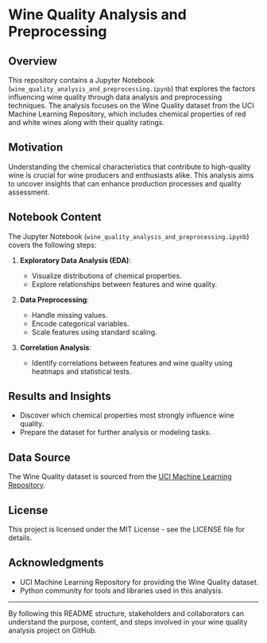 # Wine Quality Analysis and Preprocessing

## Overview
This repository contains a Jupyter Notebook (`wine_quality_analysis_and_preprocessing.ipynb`) that explores the factors influencing wine quality through data analysis and preprocessing techniques. The analysis focuses on the Wine Quality dataset from the UCI Machine Learning Repository, which includes chemical properties of red and white wines along with their quality ratings.

## Motivation
Understanding the chemical characteristics that contribute to high-quality wine is crucial for wine producers and enthusiasts alike. This analysis aims to uncover insights that can enhance production processes and quality assessment.

## Notebook Content
The Jupyter Notebook (`wine_quality_analysis_and_preprocessing.ipynb`) covers the following steps:

1. **Exploratory Data Analysis (EDA)**:
   - Visualize distributions of chemical properties.
   - Explore relationships between features and wine quality.

2. **Data Preprocessing**:
   - Handle missing values.
   - Encode categorical variables.
   - Scale features using standard scaling.

3. **Correlation Analysis**:
   - Identify correlations between features and wine quality using heatmaps and statistical tests.

## Results and Insights
- Discover which chemical properties most strongly influence wine quality.
- Prepare the dataset for further analysis or modeling tasks.

## Data Source
The Wine Quality dataset is sourced from the [UCI Machine Learning Repository](https://archive.ics.uci.edu/ml/datasets/Wine+Quality).

## License
This project is licensed under the MIT License - see the LICENSE file for details.

## Acknowledgments
- UCI Machine Learning Repository for providing the Wine Quality dataset.
- Python community for tools and libraries used in this analysis.

---

By following this README structure, stakeholders and collaborators can understand the purpose, content, and steps involved in your wine quality analysis project on GitHub.
